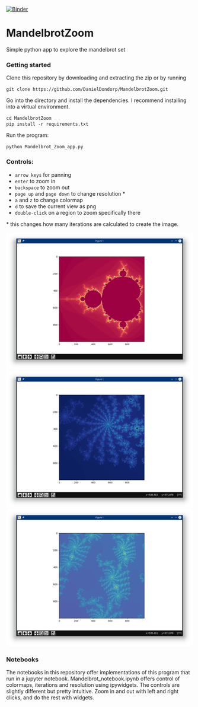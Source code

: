 [![Binder](https://mybinder.org/badge_logo.svg)](https://mybinder.org/v2/gh/DanielDondorp/MandelbrotZoom/master)


# MandelbrotZoom
Simple python app to explore the mandelbrot set

### Getting started

Clone this repository by downloading and extracting the zip or by running
```
git clone https://github.com/DanielDondorp/MandelbrotZoom.git
```
Go into the directory and install the dependencies. I recommend installing into a virtual environment.
``` 
cd MandelbrotZoom
pip install -r requirements.txt
```

Run the program:
```
python Mandelbrot_Zoom_app.py
```

### Controls:

* `arrow keys` for panning
* `enter` to zoom in
* `backspace` to zoom out
* `page up` and `page down` to change resolution \*
* `a` and `z` to change colormap
* `d` to save the current view as png
* `double-click` on a region to zoom specifically there

\* this changes how many iterations are calculated to create the image.

![example1](./examples/example1.png)
![example2](./examples/example2.png)
![example3](./examples/example3.png)



### Notebooks
The notebooks in this repository offer implementations of this program that run in a jupyter notebook. Mandelbrot_notebook.ipynb offers control of colormaps, iterations and resolution using ipywidgets. The controls are slightly different but pretty intuitive. Zoom in and out with left and right clicks, and do the rest with widgets.
